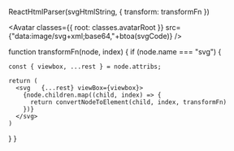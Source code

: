 
ReactHtmlParser(svgHtmlString, { transform: transformFn })

<Avatar classes={{ root: classes.avatarRoot }} src={"data:image/svg+xml;base64,"+btoa(svgCode)} />

function transformFn(node, index) {
  if (node.name === "svg") {


    const { viewbox, ...rest } = node.attribs;

    return (
      <svg   {...rest} viewBox={viewbox}>
        {node.children.map((child, index) => {
          return convertNodeToElement(child, index, transformFn)
        })}
      </svg>
    )
  }
}



